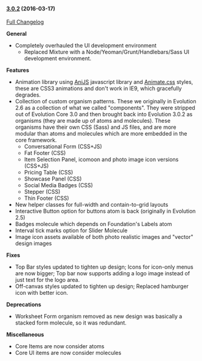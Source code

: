 #### [3.0.2](https://github.com/uxuimercergroup/evolution/tree/3.0.2) (2016-03-17)
[Full Changelog](https://github.com/uxuimercergroup/evolution/compare/d3.0.1...d3.0.2)

**General**

* Completely overhauled the UI development environment
	* Replaced Mixture with a Node/Yeoman/Grunt/Handlebars/Sass UI development environment.

**Features**

* Animation library using [AniJS](http://anijs.github.io/) javascript library and [Animate.css](https://github.com/daneden/animate.css) styles, these are CSS3 animations and don't work in IE9, which gracefully degrades.
* Collection of custom organism patterns. These we originally in Evolution 2.6 as a collection of what we called "components". They were stripped out of Evolution Core 3.0 and then brought back into Evolution 3.0.2 as organisms (they are made up of atoms and molecules). These organisms have their own CSS (Sass) and JS files, and are more modular than atoms and molecules which are more embedded in the core framework.
	* Conversational Form (CSS+JS)
	* Fat Footer (CSS)
	* Item Selection Panel, icomoon and photo image icon versions (CSS+JS)
	* Pricing Table (CSS)
	* Showcase Panel (CSS)
	* Social Media Badges (CSS)
	* Stepper (CSS)
	* Thin Footer (CSS)
* New helper classes for full-width and contain-to-grid layouts
* Interactive Button option for buttons atom is back (originally in Evolution 2.5)
* Badges molecule which depends on Foundation's Labels atom
* Interval tick marks option for Slider Molecule
* Image icon assets available of both photo realistic images and "vector" design images

**Fixes**

* Top Bar styles updated to tighten up design; Icons for icon-only menus are now bigger; Top bar now supports adding a logo image instead of just text for the logo area.
* Off-canvas styles updated to tighten up design; Replaced hamburger icon with better icon.

**Deprecations**

* Worksheet Form organism removed as new design was basically a stacked form molecule, so it was redundant.

**Miscellaneous**

* Core Items are now consider atoms
* Core UI items are now consider molecules